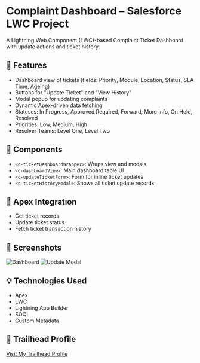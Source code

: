 # Complaint Dashboard – Salesforce LWC Project

A Lightning Web Component (LWC)-based Complaint Ticket Dashboard with update actions and ticket history.

## 🎯 Features
- Dashboard view of tickets (fields: Priority, Module, Location, Status, SLA Time, Ageing)
- Buttons for "Update Ticket" and "View History"
- Modal popup for updating complaints
- Dynamic Apex-driven data fetching
- Statuses: In Progress, Approved Required, Forward, More Info, On Hold, Resolved
- Priorities: Low, Medium, High
- Resolver Teams: Level One, Level Two

## 🧱 Components
- `<c-ticketDashboardWrapper>`: Wraps view and modals
- `<c-dashboardView>`: Main dashboard table UI
- `<c-updateTicketForm>`: Form for inline ticket updates
- `<c-ticketHistoryModal>`: Shows all ticket update records

## 🔌 Apex Integration
- Get ticket records
- Update ticket status
- Fetch ticket transaction history

## 📸 Screenshots
![Dashboard](screenshots/dashboard_view.png)
![Update Modal](screenshots/update_modal.png)

## 💡 Technologies Used
- Apex
- LWC
- Lightning App Builder
- SOQL
- Custom Metadata

## 📜 Trailhead Profile
[Visit My Trailhead Profile](https://www.salesforce.com/trailblazer/rmane70)
